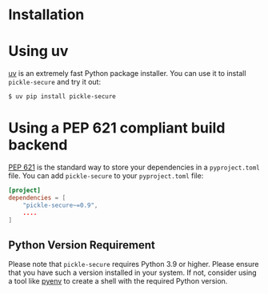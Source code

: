 # Installation

# Using uv

[uv] is an extremely fast Python package installer.
You can use it to install `pickle-secure` and try it out:

```console
$ uv pip install pickle-secure
```

# Using a PEP 621 compliant build backend

[PEP 621] is the standard way to store your dependencies in a `pyproject.toml` file.
You can add `pickle-secure` to your `pyproject.toml` file:

```toml
[project]
dependencies = [
    "pickle-secure~=0.9",
    ....
]
```

## Python Version Requirement

Please note that `pickle-secure` requires Python 3.9 or higher. Please ensure
that you have such a version installed in your system. If not,
consider using a tool like [pyenv] to create a shell with the required Python version.

[uv]: https://github.com/astral-sh/uv
[PEP 621]: https://peps.python.org/pep-0621/
[pyenv]: https://github.com/pyenv/pyenv
